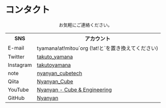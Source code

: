 # コンタクト

<div style="text-align:center">
	お気軽にご連絡ください。
</div>


<table>
<tbody><tr>
<th>SNS</th><th>アカウント</th></tr>
<tr>
<td>E-mail</td>
<td>tyamana!at!mitou`org (!at!と`を置き換えてください)</td>
</tr>
<tr>
<td>Twitter</td>
<td><a href="https://twitter.com/takuto_yamana" target="_blank" el="”noopener" noreferrer”="">takuto_yamana</a></td>
</tr>
<tr>
<td>Instagram</td>
<td><a href="https://www.instagram.com/takutoyamana/" target="_blank" el="”noopener" noreferrer”="">takutoyamana</a></td>
</tr>
<tr>
<td>note</td>
<td><a href="https://note.com/nyanyan_cubetech" target="_blank" el="”noopener" noreferrer”="">nyanyan_cubetech</a></td>
</tr>
<tr>
<td>Qiita</td>
<td><a href="https://qiita.com/Nyanyan_Cube" target="_blank" el="”noopener" noreferrer”="">Nyanyan_Cube</a></td>
</tr>
<tr>
<td>YouTube</td>
<td><a href="https://www.youtube.com/channel/UCOMdTI1hhcNsWI3w4FkT2IQ" target="_blank" el="”noopener" noreferrer”="">Nyanyan - Cube &amp; Engineering</a></td>
</tr>
<tr>
<td>GitHub</td>
<td><a href="https://github.com/Nyanyan/" target="_blank" el="”noopener" noreferrer”="">Nyanyan</a></td>
</tr>
</tbody></table>